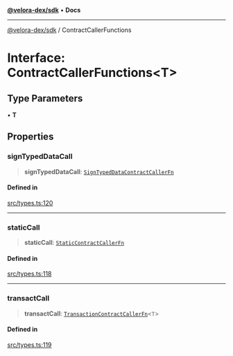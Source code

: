[**@velora-dex/sdk**](../README.md) • **Docs**

***

[@velora-dex/sdk](../globals.md) / ContractCallerFunctions

# Interface: ContractCallerFunctions\<T\>

## Type Parameters

• **T**

## Properties

### signTypedDataCall

> **signTypedDataCall**: [`SignTypedDataContractCallerFn`](../-internal-/type-aliases/SignTypedDataContractCallerFn.md)

#### Defined in

[src/types.ts:120](https://github.com/VeloraDEX/sdk/blob/feat/extend_delta_orders_filtering/src/types.ts#L120)

***

### staticCall

> **staticCall**: [`StaticContractCallerFn`](../-internal-/type-aliases/StaticContractCallerFn.md)

#### Defined in

[src/types.ts:118](https://github.com/VeloraDEX/sdk/blob/feat/extend_delta_orders_filtering/src/types.ts#L118)

***

### transactCall

> **transactCall**: [`TransactionContractCallerFn`](../-internal-/type-aliases/TransactionContractCallerFn.md)\<`T`\>

#### Defined in

[src/types.ts:119](https://github.com/VeloraDEX/sdk/blob/feat/extend_delta_orders_filtering/src/types.ts#L119)

